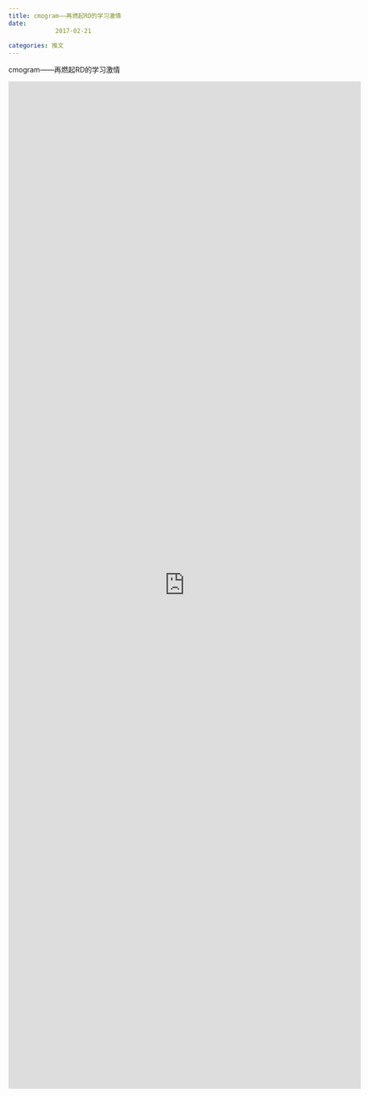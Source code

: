```yaml
---
title: cmogram——再燃起RD的学习激情
date: 
             2017-02-21
            
categories: 推文
---
```

cmogram——再燃起RD的学习激情<!--more-->
<iframe src="http://202.114.234.173:8669/appbbs/Stata_Article/@cmogram——再燃起RD的学习激情.htm" width="700px" height="2000px" scrolling="auto" frameborder=0 ></iframe>